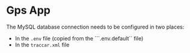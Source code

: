 # Gps App

The MySQL database connection needs to be configured in two places:

* In the ``.env`` file (copied from the ```.env.default`` file)
* In the ``traccar.xml`` file
